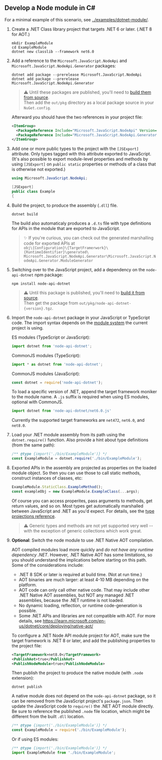 ## Develop a Node module in C#

For a minimal example of this scenario, see
[../examples/dotnet-module/](../examples/dotnet-module/).

1. Create a .NET Class library project that targets .NET 6 or later. (.NET 8 for AOT.)
    ```
    mkdir ExampleModule
    cd ExampleModule
    dotnet new classlib --framework net6.0
    ```

2. Add a reference to the `Microsoft.JavaScript.NodeApi` and
   `Microsoft.JavaScript.NodeApi.Generator` packages:
    ```
    dotnet add package --prerelease Microsoft.JavaScript.NodeApi
    dotnet add package --prerelease Microsoft.JavaScript.NodeApi.Generator
    ```
    > :warning: Until these packages are published, you'll need to
    [build them from source](../README-DEV.md).<br>Then add the `out/pkg` directory as a local
    package source in your `NuGet.config`.

    Afterward you should have the two references in your project file:
    ```xml
    <ItemGroup>
      <PackageReference Include="Microsoft.JavaScript.NodeApi" Version="0.4.*-*" />
      <PackageReference Include="Microsoft.JavaScript.NodeApi.Generator" Version="0.4.*-*" />
    </ItemGroup>
    ```

3. Add one or more public types to the project with the `[JSExport]` attribute. Only types
   tagged with this attribute exported to JavaScript. (It's also possible to export module-level
   properties and methods by using `[JSExport]` on `public static` properties or methods of a class
   that is otherwise not exported.)
    ```C#
    using Microsoft.JavaScript.NodeApi;

    [JSExport]
    public class Example
    {
   ```

4. Build the project, to produce the assembly (`.dll`) file.
    ```
    dotnet build
    ```
    The build also automaticaly produces a `.d.ts` file with type definitions for APIs in the
    module that are exported to JavaScript.

    > :sparkles: If you're curious, you can check out the generated marshalling code for exported APIs at<br>
    `obj\{Configuration}\{TargetFramerwork}\{RuntimeIdentifier}\generated\
    Microsoft.JavaScript.NodeApi.Generator\Microsoft.JavaScript.NodeApi.Generator.ModuleGenerator`

5. Switching over to the JavaScript project, add a dependency on the `node-api-dotnet` npm package:
    ```
    npm install node-api-dotnet
    ```
    > :warning: Until this package is published, you'll need to
    [build it from source](../README-DEV.md).<br>Then get the package from
    `out/pkg/node-api-dotnet-{version}.tgz`.

6. Import the `node-api-dotnet` package in your JavaScript or TypeScript code. The import syntax
   depends on the [module system](https://nodejs.org/api/esm.html) the current project is using.

   ES modules (TypeScript or JavaScript):
    ```JavaScript
    import dotnet from 'node-api-dotnet';
    ```
   CommonJS modules (TypeScript):
    ```TypeScript
    import * as dotnet from 'node-api-dotnet';
    ```
   CommonJS modules (JavaScript):
    ```JavaScript
    const dotnet = require('node-api-dotnet');
    ```

   To load a specific version of .NET, append the target framework moniker to the module name.
   A `.js` suffix is required when using ES modules, optional with CommonJS.
   ```JavaScript
   import dotnet from 'node-api-dotnet/net6.0.js'
   ```
   Currently the supported target frameworks are `net472`, `net6.0`, and `net8.0`.

7. Load your .NET module assembly from its path using the `dotnet.require()` function. Also provide
    a hint about type definitions (from the same path):
    ```JavaScript
    /** @type {import('./bin/ExampleModule')} */
    const ExampleModule = dotnet.require('./bin/ExampleModule');
    ```
8. Exported APIs in the assembly are projected as properties on the loaded module object. So then
   you can use those to call static methods, construct instances of classes, etc:
    ```JavaScript
    ExampleModule.StaticClass.ExampleMethod();
    const exampleObj = new ExampleModule.ExampleClass(...args);
    ```
    Of course you can access properites, pass arguments to methods, get return values, and so on.
    Most types get automatically marshalled between JavaScript and .NET as you'd expect. For
    details, see the [type projections reference](./typescript.md).

    > :warning: Generic types and methods are not yet supported very well -- with the exception of
    generic collections which work great.

9. **Optional**: Switch the node module to use .NET Native AOT compilation.

    AOT compiled modules load more quickly and _do not have any runtime dependency .NET_. However,
    .NET Native AOT has some limitations, so you should understand the implications before starting
    on this path. Some of the considerations include:
      - .NET 8 SDK or later is required at build time. (Not at run time.)
      - AOT binaries are much larger: at least 4-10 MB depending on the platform.
      - AOT code can only call other native code. That may include other .NET Native AOT assemblies,
        but NOT any managed .NET assemblies, because the .NET runtime is not loaded.
      - No dynamic loading, reflection, or runtime code-generation is possible.
      - Some .NET APIs and libraries are not compatible with AOT.
    For more details, see https://learn.microsoft.com/en-us/dotnet/core/deploying/native-aot/

    To configure a .NET Node API module project for AOT, make sure the target framework is .NET 8 or
    later, and add the publishing properties to the project file:
    ```xml
    <TargetFramework>net8.0</TargetFramework>
    <PublishAot>true</PublishAot>
    <PublishNodeModule>true</PublishNodeModule>
    ```
    Then publish the project to produce the native module (with `.node` extension):
    ```
    dotnet publish
    ```

    A native module does not depend on the `node-api-dotnet` package, so it can be removed from the
    JavaScript project's `package.json`. Then update the JavaScript code to `require()` the .NET
    AOT module directly. Be sure to reference the published `.node` file location, which might be
    different from the built `.dll` location.
    ```JavaScript
    /** @type {import('./bin/ExampleModule')} */
    const ExampleModule = require('./bin/ExampleModule');
    ```
    Or if using ES modules:
    ```JavaScript
    /** @type {import('./bin/ExampleModule')} */
    import ExampleModule from './bin/ExampleModule';
    ```
